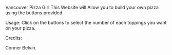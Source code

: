 
Vancouver Pizza Girl
This Website will Allow you to build your own pizza using the buttons provided

Usage:
Click on the buttons to select the number of each toppings you want on your pizza.

Credits:

Conner Belvin.
